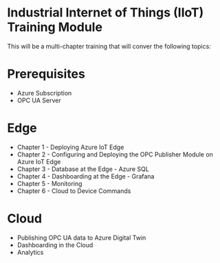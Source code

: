 # Industrial Internet of Things (IIoT) Training Module

This will be a multi-chapter training that will conver the following topics:

# Prerequisites
- Azure Subscription
- OPC UA Server

# Edge 
- Chapter 1 - Deploying Azure IoT Edge 
- Chapter 2 - Configuring and Deploying the OPC Publisher Module on Azure IoT Edge
- Chapter 3 - Database at the Edge - Azure SQL
- Chapter 4 - Dashboarding at the Edge - Grafana
- Chapter 5 - Monitoring 
- Chapter 6 - Cloud to Device Commands

# Cloud 
- Publishing OPC UA data to Azure Digital Twin
- Dashboarding in the Cloud
- Analytics
